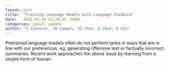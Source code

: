 ```yaml
---
layout: post
title:  "Training Language Models with Language Feedback"
date:   2022-05-30 22:20:45 -0400
categories: jekyll update
author: "J Scheurer, JA Campos, JS Chan, A Chen, K Cho"
---
```

Pretrained language models often do not perform tasks in ways that are in line with our preferences, eg, generating offensive text or factually incorrect summaries. Recent work approaches the above issue by learning from a simple form of human